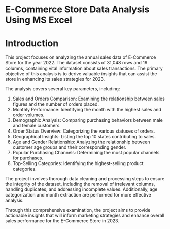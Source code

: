 # E-Commerce Store Data Analysis Using MS Excel
# Introduction
This project focuses on analyzing the annual sales data of E-Commerce Store for the year 2022. The dataset consists of 31,048 rows and 19 columns, containing vital information about sales transactions. The primary objective of this analysis is to derive valuable insights that can assist the store in enhancing its sales strategies for 2023.

The analysis covers several key parameters, including:

1. Sales and Orders Comparison: Examining the relationship between sales figures and the number of orders placed.
2. Monthly Performance: Identifying the month with the highest sales and order volumes.
3. Demographic Analysis: Comparing purchasing behaviors between male and female customers.
4. Order Status Overview: Categorizing the various statuses of orders.
5. Geographical Insights: Listing the top 10 states contributing to sales.
6. Age and Gender Relationship: Analyzing the relationship between customer age groups and their corresponding gender.
7. Popular Purchasing Channels: Determining the most popular channels for purchases.
8. Top-Selling Categories: Identifying the highest-selling product categories. </br>

The project involves thorough data cleaning and processing steps to ensure the integrity of the dataset, including the removal of irrelevant columns, handling duplicates, and addressing incomplete values. Additionally, age categorization and month extraction are performed for more effective analysis.

Through this comprehensive examination, the project aims to provide actionable insights that will inform marketing strategies and enhance overall sales performance for the E-Commerce Store in 2023.

